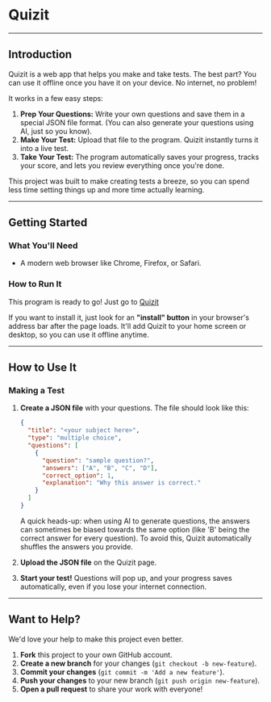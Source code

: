 # Quizit

---

## Introduction

Quizit is a web app that helps you make and take tests. The best part? You can use it offline once you have it on your device. No internet, no problem!

It works in a few easy steps:

1.  **Prep Your Questions:** Write your own questions and save them in a special JSON file format. (You can also generate your questions using AI, just so you know).
2.  **Make Your Test:** Upload that file to the program. Quizit instantly turns it into a live test.
3.  **Take Your Test:** The program automatically saves your progress, tracks your score, and lets you review everything once you're done.

This project was built to make creating tests a breeze, so you can spend less time setting things up and more time actually learning.

---

## Getting Started

### What You'll Need

- A modern web browser like Chrome, Firefox, or Safari.

### How to Run It

This program is ready to go! Just go to [Quizit](https://sgnsyn.github.io/Quizit/)

If you want to install it, just look for an **"install" button** in your browser's address bar after the page loads. It'll add Quizit to your home screen or desktop, so you can use it offline anytime.

---

## How to Use It

### Making a Test

1.  **Create a JSON file** with your questions. The file should look like this:

    ```json
    {
      "title": "<your subject here>",
      "type": "multiple choice",
      "questions": [
        {
          "question": "sample question?",
          "answers": ["A", "B", "C", "D"],
          "correct_option": 1,
          "explanation": "Why this answer is correct."
        }
      ]
    }
    ```

    A quick heads-up: when using AI to generate questions, the answers can sometimes be biased towards the same option (like 'B' being the correct answer for every question). To avoid this, Quizit automatically shuffles the answers you provide.

2.  **Upload the JSON file** on the Quizit page.
3.  **Start your test!** Questions will pop up, and your progress saves automatically, even if you lose your internet connection.

---

## Want to Help?

We'd love your help to make this project even better.

1.  **Fork** this project to your own GitHub account.
2.  **Create a new branch** for your changes (`git checkout -b new-feature`).
3.  **Commit your changes** (`git commit -m 'Add a new feature'`).
4.  **Push your changes** to your new branch (`git push origin new-feature`).
5.  **Open a pull request** to share your work with everyone!

